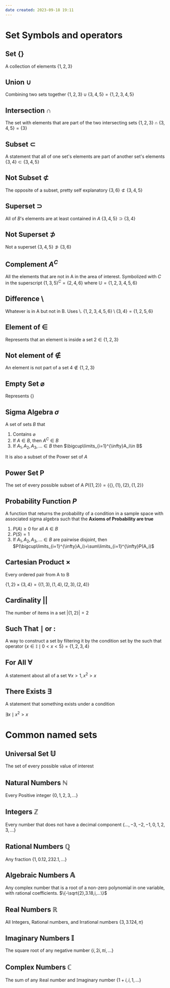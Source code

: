 ```yaml
---
date created: 2023-09-18 19:11
---
```


# Set Symbols and operators

## Set $\{\}$

A collection of elements
$\{1, 2, 3\}$

## Union $\cup$

Combining two sets together
$\{1,2,3\}\cup\{3,4,5\}=\{1,2,3,4,5\}$

## Intersection $\cap$

The set with elements that are part of the two intersecting sets
$\{1,2,3\}\cap\{3,4,5\}=\{3\}$

## Subset $\subset$

A statement that all of one set's elements are part of another set's elements
$\{3,4\}\subset\{3,4,5\}$

## Not Subset $\not\subset$

The opposite of a subset, pretty self explanatory
$\{3,6\}\not\subset\{3,4,5\}$

## Superset $\supset$

All of $B$'s elements are at least contained in $A$
$\{3,4,5\}\supset\{3,4\}$

## Not Superset $\not\supset$

Not a superset
$\{3,4,5\}\not\supset\{3,6\}$

## Complement $A^C$

All the elements that are not in A in the area of interest. Symbolized with $C$ in the superscript
$\{1,3,5\}^C=\{2,4,6\}$ where $\mathbb{U}=\{1,2,3,4,5,6\}$

## Difference $\setminus$

Whatever is in A but not in B. Uses $\setminus$.
$\{1,2,3,4,5,6\}\setminus\{3,4\}=\{1,2,5,6\}$

## Element of $\in$

Represents that an element is inside a set
$2\in\{1,2,3\}$

## Not element of $\notin$

An element is not part of a set
$4\notin\{1,2,3\}$

## Empty Set $\varnothing$

Represents $\{\}$

## Sigma Algebra $\sigma$

A set of sets $B$ that

1. Contains $\varnothing$
2. If $A\in B$, then $A^C\in B$
3. If $A_1,A_2,A_3,...\in B$ then $\bigcup\limits_{i=1}^{\infty}A_i\in B$

It is also a subset of the Power set of $A$

## Power Set $\textbf{P}$

The set of every possible subset of A
$P(\{1,2\})=\{\{\},\{1\},\{2\},\{1,2\}\}$

## Probability Function $P$

A function that returns the probability of a condition in a sample space with associated sigma algebra such that the **Axioms of Probability are true**

1. $P(A)\ge0$ for all $A\in B$
2. $P(S)=1$
3. If $A_1,A_2,A_3,...\in B$ are pairwise disjoint, then $P(\bigcup\limits_{i=1}^{\infty}A_i)=\sum\limits_{i=1}^{\infty}P(A_i)$

## Cartesian Product $\times$

Every ordered pair from A to B

$\{1,2\}\times\{3,4\}=\{(1,3),(1,4),(2,3),(2,4)\}$

## Cardinality $||$

The number of items in a set
$|\{1,2\}|=2$

## Such That $\mid$ or $:$

A way to construct a set by filtering it by the condition set by the such that operator
$\{x\in\mathbb{I}\mid0<x<5\}=\{1,2,3,4\}$

## For All $\forall$

A statement about all of a set
$\forall x>1,x^2>x$

## There Exists $\exists$

A statement that something exists under a condition

$\exists x\mid x^2>x$

# Common named sets

## Universal Set $\mathbb{U}$

The set of every possible value of interest

## Natural Numbers $\mathbb{N}$

Every Positive integer
$\{0,1,2,3,...\}$

## Integers $\mathbb{Z}$

Every number that does not have a decimal component
$\{...,-3,-2,-1,0,1,2,3,...\}$

## Rational Numbers $\mathbb{Q}$

Any fraction
$\{1, 0.12, 232.1,...\}$

## Algebraic Numbers $\mathbb{A}$

Any complex number that is a root of a non-zero polynomial in one variable, with rational coefficients.
$\{-\sqrt{2},3.18,i,...\}$

## Real Numbers $\mathbb{R}$

All Integers, Rational numbers, and Irrational numbers
$\{3,3.124,\pi\}$

## Imaginary Numbers $\mathbb{I}$

The square root of any negative number
$\{i,2i,\pi i,...\}$

## Complex Numbers $\mathbb{C}$

The sum of any $\mathbb{R}$eal number and $\mathbb{I}$maginary number
$\{1+i,i,1,...\}$
